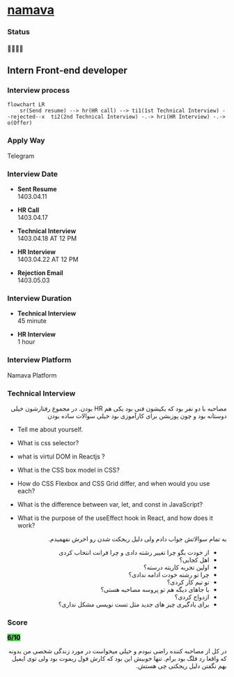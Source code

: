 # [namava](https://www.namava.ir/home)


### Status
#### 📜📞📝❌

## Intern Front-end developer
### Interview process
```mermaid
flowchart LR
    sr(Send resume) --> hr(HR call) --> ti1(1st Technical Interview) --rejected--x  ti2(2nd Technical Interview) -.-> hri(HR Interview) -.-> o(Offer)
```

### Apply Way

Telegram

### Interview Date

- **Sent Resume** <br /> 1403.04.11

- **HR Call**<br /> 1403.04.17

- **Technical Interview** <br> 1403.04.18 AT 12 PM

- **HR Interview** <br>  1403.04.22 AT 12 PM

- **Rejection Email** <br /> 1403.05.03



### Interview Duration

- **Technical Interview** <br>45 minute

- **HR Interview** <br>1 hour

### Interview Platform
Namava Platform

### Technical Interview

<p dir="rtl">
مصاحبه با دو نفر بود که یکیشون فنی بود یکی هم HR بودن. در مجموع رفتارشون خیلی دوستانه بود و چون پوزیشن برای کارآموزی بود خیلی سوالات ساده بودن
</p>

- Tell me about yourself.

- What is css selector?

- what is virtul DOM in Reactjs ?

- What is the CSS box model in CSS?

- How do CSS Flexbox and CSS Grid differ, and when would you use each?
- What is the difference between var, let, and const in JavaScript?
- What is the purpose of the useEffect hook in React, and how does it work?



<p dir="rtl">
به تمام سوالاتش جواب دادم ولی دلیل ریجکت شدن رو اخرش نفهمیدم.
</p>



<ul dir="rtl">
    <li> از خودت بگو چرا تغییر رشته دادی و چرا فرانت انتخاب کردی</li>
    <li>اهل کجایی؟</li>
    <li>اولین تجربه کاریته درسته؟</li>
    <li> چرا تو رشته خودت ادامه ندادی؟</li>
    <li>تو تیم کار کردی؟</li>

   
   </li>
    <li>با جاهای دیگه هم تو پروسه مصاحبه هستی؟</li>
   <li> ازدواج کردی؟</li>
  <li>  برای یادگیری چیز های جدید مثل تست نویسی مشکل نداری؟</li>
    
   
   
    
</ul>



### Score
<p><mark style="background-color:#54ca56; font-size:16 px;"><b>6/10</b></mark></p>

<p dir="rtl">
در کل از مصاحبه کننده راضی نبودم و خیلی میخواست در مورد زندگی شخصی من بدونه که واقعا رد فلگ بود برام. تنها خوبیش این بود که کارش فول ریموت بود ولی توی ایمیل بهم نگفتن دلیل ریجکتی چی هستش.</p>
